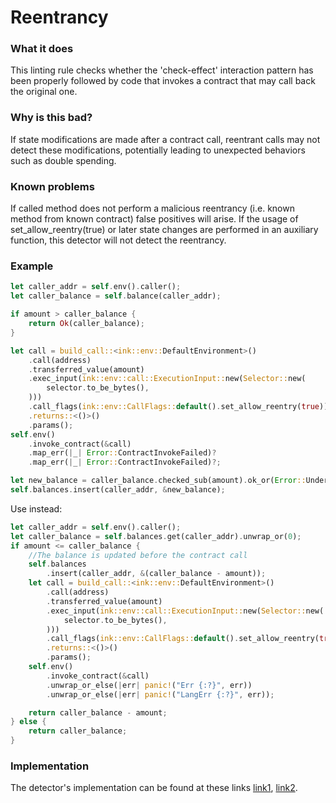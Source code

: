 # Reentrancy

### What it does

This linting rule checks whether the 'check-effect' interaction pattern has been properly followed by code that invokes a contract that may call back the original one.

### Why is this bad?

If state modifications are made after a contract call, reentrant calls may not detect these modifications, potentially leading to unexpected behaviors such as double spending.

### Known problems

If called method does not perform a malicious reentrancy (i.e. known method from known contract) false positives will arise.
If the usage of set_allow_reentry(true) or later state changes are performed in an auxiliary function, this detector will not detect the reentrancy.

### Example

```rust
let caller_addr = self.env().caller();
let caller_balance = self.balance(caller_addr);

if amount > caller_balance {
    return Ok(caller_balance);
}

let call = build_call::<ink::env::DefaultEnvironment>()
    .call(address)
    .transferred_value(amount)
    .exec_input(ink::env::call::ExecutionInput::new(Selector::new(
        selector.to_be_bytes(),
    )))
    .call_flags(ink::env::CallFlags::default().set_allow_reentry(true))
    .returns::<()>()
    .params();
self.env()
    .invoke_contract(&call)
    .map_err(|_| Error::ContractInvokeFailed)?
    .map_err(|_| Error::ContractInvokeFailed)?;

let new_balance = caller_balance.checked_sub(amount).ok_or(Error::Underflow)?;
self.balances.insert(caller_addr, &new_balance);
```

Use instead:

```rust
let caller_addr = self.env().caller();
let caller_balance = self.balances.get(caller_addr).unwrap_or(0);
if amount <= caller_balance {
    //The balance is updated before the contract call
    self.balances
        .insert(caller_addr, &(caller_balance - amount));
    let call = build_call::<ink::env::DefaultEnvironment>()
        .call(address)
        .transferred_value(amount)
        .exec_input(ink::env::call::ExecutionInput::new(Selector::new(
            selector.to_be_bytes(),
        )))
        .call_flags(ink::env::CallFlags::default().set_allow_reentry(true))
        .returns::<()>()
        .params();
    self.env()
        .invoke_contract(&call)
        .unwrap_or_else(|err| panic!("Err {:?}", err))
        .unwrap_or_else(|err| panic!("LangErr {:?}", err));

    return caller_balance - amount;
} else {
    return caller_balance;
}
```

### Implementation

The detector's implementation can be found at these links [link1](https://github.com/CoinFabrik/scout/tree/main/detectors/reentrancy-1), [link2](https://github.com/CoinFabrik/scout/tree/main/detectors/reentrancy-2).
